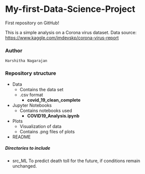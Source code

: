 # My-first-Data-Science-Project
First repository on GitHub!

This is a simple analysis on a Corona virus dataset.
Data source: https://www.kaggle.com/imdevskp/corona-virus-report

### Author 
    Harshitha Nagarajan
### Repository structure
- Data
    - Contains the data set
    - .csv format 
        - **covid_19_clean_complete**
- Jupyter Notebooks
    - Contains notebooks used
        - **COVID19_Analysis.ipynb**
- Plots
    - Visualization of data
    - Contains .png files of plots
- README
    
 ##### Directories to include
 - src_ML 
    To predict death toll for the future, if conditions remain unchanged.
